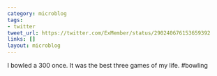 ```yaml
---
category: microblog
tags:
- twitter
tweet_url: https://twitter.com/ExMember/status/290240676153659392
links: []
layout: microblog
---
```

I bowled a 300 once. It was the best three games of my life. #bowling
